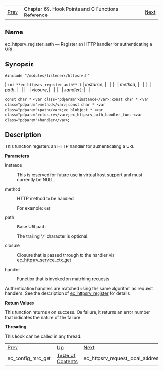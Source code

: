 |     |     |     |
| --- | --- | --- |
| [Prev](apis.ec_config_rsrc_get)  | Chapter 69. Hook Points and C Functions Reference |  [Next](apis.ec_httpsrv_request_local_address) |

<a name="apis.ec_httpsrv_register_auth"></a>
## Name

ec_httpsrv_register_auth — Register an HTTP handler for authenticating a URI

## Synopsis

`#include "/modules/listeners/httpsrv.h"`

| `int **ec_httpsrv_register_auth** (` | <var class="pdparam">instance</var>, |   |
|   | <var class="pdparam">method</var>, |   |
|   | <var class="pdparam">path</var>, |   |
|   | <var class="pdparam">closure</var>, |   |
|   | <var class="pdparam">handler</var>`)`; |   |

`const char * <var class="pdparam">instance</var>`;
`const char * <var class="pdparam">method</var>`;
`const char * <var class="pdparam">path</var>`;
`ec_blobject * <var class="pdparam">closure</var>`;
`ec_httpsrv_auth_handler_func <var class="pdparam">handler</var>`;<a name="idp7821904"></a>
## Description

This function registers an HTTP handler for authenticating a URI.

**Parameters**

<dl className="variablelist">

<dt>instance</dt>

<dd>

This is reserved for future use in virtual host support and must currently be NULL.

</dd>

<dt>method</dt>

<dd>

HTTP method to be handled

For example: `GET`

</dd>

<dt>path</dt>

<dd>

Base URI path

The trailing ‘`/`’ character is optional.

</dd>

<dt>closure</dt>

<dd>

Closure that is passed through to the handler via [ec_httpsrv_service_ctx_get](https://support.messagesystems.com/docs/web-c-api/apis.ec_httpsrv_service_ctx_get)

</dd>

<dt>handler</dt>

<dd>

Function that is invoked on matching requests

</dd>

</dl>

Authentication handlers are matched using the same algorithm as request handlers. See the description of [ec_httpsrv_register](https://support.messagesystems.com/docs/web-c-api/apis.ec_httpsrv_register) for details.

**Return Values**

This function returns `0` on success. On failure, it returns an error number that indicates the nature of the failure.

**Threading**

This hook can be called in any thread.

|     |     |     |
| --- | --- | --- |
| [Prev](apis.ec_config_rsrc_get)  | [Up](hooks) |  [Next](apis.ec_httpsrv_request_local_address) |
| ec_config_rsrc_get  | [Table of Contents](index) |  ec_httpsrv_request_local_address |

